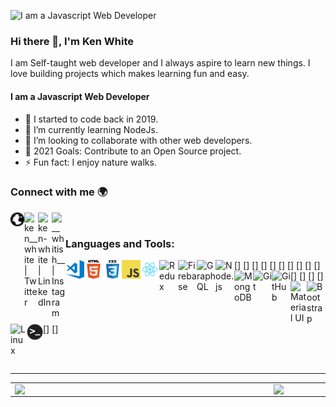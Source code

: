 ![I am a Javascript Web Developer](https://user-images.githubusercontent.com/68158625/111168688-5c5a6400-85b3-11eb-8617-0ddf29a278f9.jpg)

### Hi there 👋, I'm Ken White

I am Self-taught web developer and I always aspire to learn new things. I love building projects which makes learning fun and easy.

#### I am a Javascript Web Developer

- 🔭 I started to code back in 2019.
- 🌱 I’m currently learning NodeJs.
- 👯 I’m looking to collaborate with other web developers.
- 🥅 2021 Goals: Contribute to an Open Source project.
- ⚡ Fun fact: I enjoy nature walks.

### Connect with me :earth_africa:

[<img align="left" alt="ken-portfolio.netlify.app" width="22px" src="https://raw.githubusercontent.com/iconic/open-iconic/master/svg/globe.svg" />][website]
[<img align="left" alt="ken__white | Twitter" width="22px" src="https://cdn.jsdelivr.net/npm/simple-icons@v3/icons/twitter.svg" />][twitter]
[<img align="left" alt="ken-white | LinkedIn" width="22px" src="https://cdn.jsdelivr.net/npm/simple-icons@v3/icons/linkedin.svg" />][linkedin]
[<img align="left" alt="__whitish__ | Instagram" width="22px" src="https://cdn.jsdelivr.net/npm/simple-icons@v3/icons/instagram.svg" />][instagram]

<br />

### Languages and Tools:

[<img align="left" alt="Visual Studio Code" width="30px" src="https://raw.githubusercontent.com/github/explore/80688e429a7d4ef2fca1e82350fe8e3517d3494d/topics/visual-studio-code/visual-studio-code.png" />]
[<img align="left" alt="HTML5" width="30px" src="https://raw.githubusercontent.com/github/explore/80688e429a7d4ef2fca1e82350fe8e3517d3494d/topics/html/html.png" />]
[<img align="left" alt="CSS3" width="30px" src="https://raw.githubusercontent.com/github/explore/80688e429a7d4ef2fca1e82350fe8e3517d3494d/topics/css/css.png" />]
[<img align="left" alt="JavaScript" width="30px" src="https://raw.githubusercontent.com/github/explore/80688e429a7d4ef2fca1e82350fe8e3517d3494d/topics/javascript/javascript.png" />]
[<img align="left" alt="React" width="30px" src="https://raw.githubusercontent.com/github/explore/80688e429a7d4ef2fca1e82350fe8e3517d3494d/topics/react/react.png" />]
[<img align="left" alt="Redux" width="30px" src="https://user-images.githubusercontent.com/68158625/111172537-f5d74500-85b6-11eb-9f29-ab7d31d1e215.png" />]
[<img align="left" alt="Firebase" width="30px" src="https://user-images.githubusercontent.com/68158625/111172956-51093780-85b7-11eb-897d-aec5645d2da1.png" />]
[<img align="left" alt="GraphQL" width="30px" src="https://user-images.githubusercontent.com/68158625/111172658-0edff600-85b7-11eb-8c96-7c10c999784d.png" />]
[<img align="left" alt="Node.js" width="30px" src="https://user-images.githubusercontent.com/68158625/111176007-02a96800-85ba-11eb-9b95-fa09443813a7.png" />]
[<img align="left" alt="MongoDB" width="30px" src="https://user-images.githubusercontent.com/68158625/111173135-76964100-85b7-11eb-9fdf-08bcea2f7d20.png" />]
[<img align="left" alt="Git" width="30px" src="https://user-images.githubusercontent.com/68158625/111172863-3cc53a80-85b7-11eb-8631-2878c0e254bf.png" />]
[<img align="left" alt="GitHub" width="30px" src="https://user-images.githubusercontent.com/68158625/111172742-215a2f80-85b7-11eb-915b-91d5e37aa943.png" />]
[<img align="left" alt="Material UI" width="26px" src="https://user-images.githubusercontent.com/68158625/111176327-4a2ff400-85ba-11eb-8be3-c0480a83c00e.png" />]
[<img align="left" alt="Bootstrap" width="26px" src="https://user-images.githubusercontent.com/68158625/111176226-32f10680-85ba-11eb-98f6-1568ff432a1f.png" />]
[<img align="left" alt="Linux" width="26px" src="https://user-images.githubusercontent.com/68158625/111176133-1ead0980-85ba-11eb-96e1-72017d2d9894.png" />]
[<img align="left" alt="Terminal" width="26px" src="https://raw.githubusercontent.com/github/explore/80688e429a7d4ef2fca1e82350fe8e3517d3494d/topics/terminal/terminal.png" />]

<br />
<br />

---


<center>
  <table>
  <tr>
      <td><img width="400px" align="left" src="https://github-readme-stats.vercel.app/api?username=KenWhite02&count_private=true&theme=gotham&show_icons=true" /></td>
      <td><img width="380px" align="left" src="https://github-readme-stats.vercel.app/api/top-langs/?username=KenWhite02&layout=compact&theme=gotham&count_private=true" /></td>
  </tr>   
</table>
</center>

[website]: https://ken-portfolio.netlify.app/
[twitter]: https://twitter.com/ken__white
[instagram]: https://www.instagram.com/__whitish__/?hl=en
[linkedin]: https://www.linkedin.com/in/ken-white-3008701b9/
